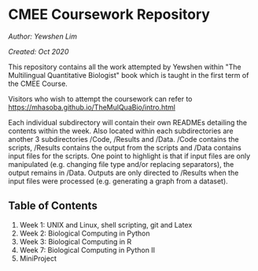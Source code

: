 # CMEE Coursework Repository

*Author: Yewshen Lim*

*Created: Oct 2020*

This repository contains all the work attempted by Yewshen within "The Multilingual Quantitative Biologist" book which is taught in the first term of the CMEE Course.

Visitors who wish to attempt the coursework can refer to https://mhasoba.github.io/TheMulQuaBio/intro.html

Each individual subdirectory will contain their own READMEs detailing the contents within the week. Also located within each subdirectories are another 3 subdirectories /Code, /Results and /Data. /Code contains the scripts, /Results contains the output from the scripts and /Data contains input files for the scripts. One point to highlight is that if input files are only manipulated (e.g. changing file type and/or replacing separators), the output remains in /Data. Outputs are only directed to /Results when the input files were processed (e.g. generating a graph from a dataset).

## Table of Contents
1. Week 1: UNIX and Linux, shell scripting, git and Latex
2. Week 2: Biological Computing in Python
3. Week 3: Biological Computing in R
4. Week 7: Biological Computing in Python II
5. MiniProject
